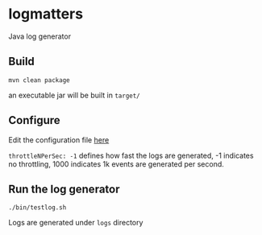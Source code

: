 # logmatters
Java log generator

## Build

```
mvn clean package
```
an executable jar will be built in `target/`

## Configure

Edit the configuration file [here](https://github.com/dashbase/logmatters/blob/master/conf/config.yml)

`throttleNPerSec: -1` defines how fast the logs are generated, -1 indicates no throttling, 1000 indicates 1k events are generated per second.

## Run the log generator

```./bin/testlog.sh```

Logs are generated under `logs` directory

